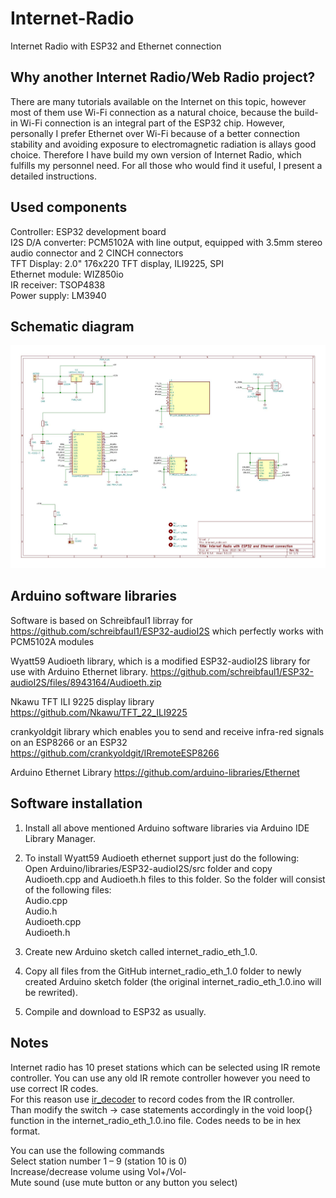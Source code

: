 # Internet-Radio
Internet Radio with ESP32 and Ethernet connection

## Why another Internet Radio/Web Radio project?
There are many tutorials available on the Internet on this topic, however most of them use Wi-Fi connection as a natural choice, because the build-in Wi-Fi connection is an integral part of the ESP32 chip. However, personally I prefer Ethernet over Wi-Fi because of a better connection stability and avoiding exposure to electromagnetic radiation is allays good choice. Therefore I have build my own version of Internet Radio, which fulfills my personnel need. For all those who would find it useful, I present a detailed instructions.


## Used components
Controller:         ESP32 development board<br/>
I2S D/A converter:  PCM5102A with line output, equipped with 3.5mm stereo audio connector and 2 CINCH connectors<br/>
TFT Display:        2.0" 176x220 TFT display, ILI9225, SPI<br/>
Ethernet module:    WIZ850io<br/>
IR receiver:        TSOP4838<br/>
Power supply:       LM3940<br/>


## Schematic diagram
![](/internet_radio.jpg?raw=true "Schematic diagram")


## Arduino software libraries
Software is based on Schreibfaul1 librray for 
https://github.com/schreibfaul1/ESP32-audioI2S which perfectly works with  PCM5102A modules

Wyatt59 Audioeth library, which is a modified ESP32-audioI2S library for use with Arduino Ethernet library.
https://github.com/schreibfaul1/ESP32-audioI2S/files/8943164/Audioeth.zip

Nkawu TFT ILI 9225 display library https://github.com/Nkawu/TFT_22_ILI9225

crankyoldgit library which enables you to send and receive infra-red signals on an ESP8266 or an ESP32
https://github.com/crankyoldgit/IRremoteESP8266

Arduino Ethernet Library
https://github.com/arduino-libraries/Ethernet


## Software installation
1. Install all above mentioned Arduino software libraries via Arduino IDE Library Manager.

2. To install Wyatt59 Audioeth ethernet support just do the following:<br/>
Open Arduino/libraries/ESP32-audioI2S/src folder and copy Audioeth.cpp and Audioeth.h files to this folder. So the folder will consist of the following files:<br/>
Audio.cpp<br/> 
Audio.h<br/>
Audioeth.cpp<br/>
Audioeth.h<br/>

2. Create new Arduino sketch called internet_radio_eth_1.0.
3. Copy all files from the GitHub internet_radio_eth_1.0 folder to newly created Arduino sketch folder (the original  internet_radio_eth_1.0.ino will be rewrited).
4. Compile and download to ESP32 as usually.

## Notes
Internet radio has 10 preset stations which can be selected using IR remote controller. You can use any old IR remote controller however you need to use correct IR codes.<br>
For this reason use [ir_decoder](https://github.com/d7prog/Internet-Radio/blob/main/util/ir_decoder.ino) to record codes from the IR controller.<br>
Than modify the switch → case statements accordingly in the void loop{} function in the internet_radio_eth_1.0.ino file. Codes needs to be in hex format.

You can use the following commands<br>
Select station number 1 – 9 (station 10 is 0)<br>
Increase/decrease volume using Vol+/Vol-<br>
Mute sound (use mute button or any button you select)

